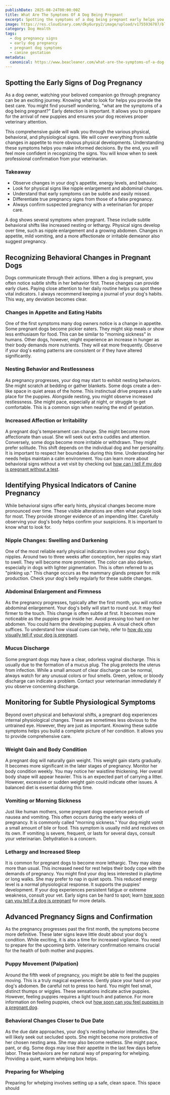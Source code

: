 ```yaml
---
publishDate: 2025-08-24T00:00:00Z
title: What Are The Symptoms Of A Dog Being Pregnant
excerpt: Spotting the symptoms of a dog being pregnant early helps you prepare. Learn key physical, behavioral, and physiological signs to watch for in your beloved pet.
image: https://res.cloudinary.com/dky6urpy2/image/upload/v1755936787/blog_image_1755936786_q4nyr1.webp
category: Dog Health
tags:
  - dog pregnancy signs
  - early dog pregnancy
  - pregnant dog symptoms
  - canine gestation
metadata:
  canonical: https://www.beacleaner.com/what-are-the-symptoms-of-a-dog-being-pregnant
---
```


## Spotting the Early Signs of Dog Pregnancy

As a dog owner, watching your beloved companion go through pregnancy can be an exciting journey. Knowing what to look for helps you provide the best care. You might find yourself wondering, "what are the symptoms of a dog being pregnant?" Early detection is important. It allows you to prepare for the arrival of new puppies and ensures your dog receives proper veterinary attention.

This comprehensive guide will walk you through the various physical, behavioral, and physiological signs. We will cover everything from subtle changes in appetite to more obvious physical developments. Understanding these symptoms helps you make informed decisions. By the end, you will feel more confident in recognizing the signs. You will know when to seek professional confirmation from your veterinarian.

### Takeaway

*   Observe changes in your dog's appetite, energy levels, and behavior.
*   Look for physical signs like nipple enlargement and abdominal changes.
*   Understand that early symptoms can be subtle and easily missed.
*   Differentiate true pregnancy signs from those of a false pregnancy.
*   Always confirm suspected pregnancy with a veterinarian for proper care.

A dog shows several symptoms when pregnant. These include subtle behavioral shifts like increased nesting or lethargy. Physical signs develop over time, such as nipple enlargement and a growing abdomen. Changes in appetite, mild vomiting, and a more affectionate or irritable demeanor also suggest pregnancy.

## Recognizing Behavioral Changes in Pregnant Dogs

Dogs communicate through their actions. When a dog is pregnant, you often notice subtle shifts in her behavior first. These changes can provide early clues. Paying close attention to her daily routine helps you spot these vital indicators. I always recommend keeping a journal of your dog's habits. This way, any deviation becomes clear.

### Changes in Appetite and Eating Habits

One of the first symptoms many dog owners notice is a change in appetite. Some pregnant dogs become pickier eaters. They might skip meals or show less enthusiasm for food. This can be similar to "morning sickness" in humans. Other dogs, however, might experience an increase in hunger as their body demands more nutrients. They will eat more frequently. Observe if your dog's eating patterns are consistent or if they have altered significantly.

### Nesting Behavior and Restlessness

As pregnancy progresses, your dog may start to exhibit nesting behaviors. She might scratch at bedding or gather blankets. Some dogs create a den-like space in quiet areas of the home. This instinctual drive prepares a safe place for the puppies. Alongside nesting, you might observe increased restlessness. She might pace, especially at night, or struggle to get comfortable. This is a common sign when nearing the end of gestation.

### Increased Affection or Irritability

A pregnant dog's temperament can change. She might become more affectionate than usual. She will seek out extra cuddles and attention. Conversely, some dogs become more irritable or withdrawn. They might prefer solitude. This shift depends on the individual dog and her personality. It is important to respect her boundaries during this time. Understanding her needs helps maintain a calm environment. You can learn more about behavioral signs without a vet visit by checking out [how can I tell if my dog is pregnant without a test](https://beacleaner.com/how-can-i-tell-if-my-dog-is-pregnant-without-a-test).

## Identifying Physical Indicators of Canine Pregnancy

While behavioral signs offer early hints, physical changes become more pronounced over time. These visible alterations are often what people look for most. They provide stronger evidence of an impending litter. Carefully observing your dog's body helps confirm your suspicions. It is important to know what to look for.

### Nipple Changes: Swelling and Darkening

One of the most reliable early physical indicators involves your dog's nipples. Around two to three weeks after conception, her nipples may start to swell. They will become more prominent. The color can also darken, especially in dogs with lighter pigmentation. This is often referred to as "pinking up." This change occurs as the mammary glands prepare for milk production. Check your dog's belly regularly for these subtle changes.

### Abdominal Enlargement and Firmness

As the pregnancy progresses, typically after the first month, you will notice abdominal enlargement. Your dog's belly will start to round out. It may feel firmer to the touch. This change is often subtle at first. It becomes more noticeable as the puppies grow inside her. Avoid pressing too hard on her abdomen. You could harm the developing puppies. A visual check often suffices. To understand how visual cues can help, refer to [how do you visually tell if your dog is pregnant](https://beacleaner.com/how-do-you-visually-tell-if-your-dog-is-pregnant).

### Mucus Discharge

Some pregnant dogs may have a clear, odorless vaginal discharge. This is usually due to the formation of a mucus plug. The plug protects the uterus from infection. While a small amount of clear discharge can be normal, always watch for any unusual colors or foul smells. Green, yellow, or bloody discharge can indicate a problem. Contact your veterinarian immediately if you observe concerning discharge.

## Monitoring for Subtle Physiological Symptoms

Beyond overt physical and behavioral shifts, a pregnant dog experiences internal physiological changes. These are sometimes less obvious to the untrained eye. However, they are just as important. Knowing these subtle symptoms helps you build a complete picture of her condition. It allows you to provide comprehensive care.

### Weight Gain and Body Condition

A pregnant dog will naturally gain weight. This weight gain starts gradually. It becomes more significant in the later stages of pregnancy. Monitor her body condition weekly. You may notice her waistline thickening. Her overall body shape will appear heavier. This is an expected part of carrying a litter. However, excessive or sudden weight gain could indicate other issues. A balanced diet is essential during this time.

### Vomiting or Morning Sickness

Just like human mothers, some pregnant dogs experience periods of nausea and vomiting. This often occurs during the early weeks of pregnancy. It is commonly called "morning sickness." Your dog might vomit a small amount of bile or food. This symptom is usually mild and resolves on its own. If vomiting is severe, frequent, or lasts for several days, consult your veterinarian. Dehydration is a concern.

### Lethargy and Increased Sleep

It is common for pregnant dogs to become more lethargic. They may sleep more than usual. This increased need for rest helps their body cope with the demands of pregnancy. You might find your dog less interested in playtime or long walks. She may prefer to nap in quiet spots. This reduced energy level is a normal physiological response. It supports the puppies' development. If your dog experiences persistent fatigue or extreme weakness, consult your vet. Early signs can be hard to spot; learn [how soon can you tell if a dog is pregnant](https://beacleaner.com/how-soon-can-you-tell-if-a-dog-is-pregnant) for more details.

## Advanced Pregnancy Signs and Confirmation

As the pregnancy progresses past the first month, the symptoms become more definitive. These later signs leave little doubt about your dog's condition. While exciting, it is also a time for increased vigilance. You need to prepare for the upcoming birth. Veterinary confirmation remains crucial for the health of both mother and puppies.

### Puppy Movement (Palpation)

Around the fifth week of pregnancy, you might be able to feel the puppies moving. This is a truly magical experience. Gently place your hand on your dog's abdomen. Be careful not to press too hard. You might feel small, distinct thumps or wiggles. These sensations indicate active puppies. However, feeling puppies requires a light touch and patience. For more information on feeling puppies, check out [how soon can you feel puppies in a pregnant dog](https://beacleaner.com/how-soon-can-you-feel-puppies-in-a-pregnant-dog).

### Behavioral Changes Closer to Due Date

As the due date approaches, your dog's nesting behavior intensifies. She will likely seek out secluded spots. She might become more protective of her chosen nesting area. She may also become restless. She might pace, pant, or dig. Some dogs may lose their appetite in the last few days before labor. These behaviors are her natural way of preparing for whelping. Providing a quiet, warm whelping box helps.

### Preparing for Whelping

Preparing for whelping involves setting up a safe, clean space. This space should